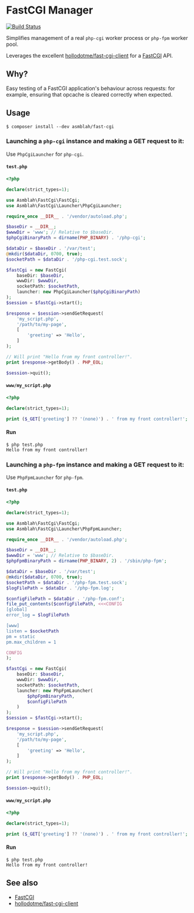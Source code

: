 # FastCGI Manager

[![Build Status](https://github.com/asmblah/fast-cgi/actions/workflows/main.yml/badge.svg)](https://github.com/asmblah/fast-cgi/actions?query=workflow%3ACI)

Simplifies management of a real `php-cgi` worker process or `php-fpm` worker pool.

Leverages the excellent [hollodotme/fast-cgi-client][hollodotme/fast-cgi-client] for a [FastCGI][FastCGI] API.

## Why?
Easy testing of a FastCGI application's behaviour across requests: for example,
ensuring that opcache is cleared correctly when expected.

## Usage
```shell
$ composer install --dev asmblah/fast-cgi
```

### Launching a `php-cgi` instance and making a GET request to it:

Use `PhpCgiLauncher` for `php-cgi`.
#### `test.php`

```php
<?php

declare(strict_types=1);

use Asmblah\FastCgi\FastCgi;
use Asmblah\FastCgi\Launcher\PhpCgiLauncher;

require_once __DIR__ . '/vendor/autoload.php';

$baseDir = __DIR__;
$wwwDir = 'www'; // Relative to $baseDir.
$phpCgiBinaryPath = dirname(PHP_BINARY) . '/php-cgi';

$dataDir = $baseDir . '/var/test';
@mkdir($dataDir, 0700, true);
$socketPath = $dataDir . '/php-cgi.test.sock';

$fastCgi = new FastCgi(
    baseDir: $baseDir,
    wwwDir: $wwwDir,
    socketPath: $socketPath,
    launcher: new PhpCgiLauncher($phpCgiBinaryPath)
);
$session = $fastCgi->start();

$response = $session->sendGetRequest(
    'my_script.php',
    '/path/to/my-page',
    [
        'greeting' => 'Hello',
    ]
);

// Will print "Hello from my front controller!".
print $response->getBody() . PHP_EOL;

$session->quit();
```

#### `www/my_script.php`
```php
<?php

declare(strict_types=1);

print ($_GET['greeting'] ?? '(none)') . ' from my front controller!';
```

#### Run
```shell
$ php test.php
Hello from my front controller!
```

### Launching a `php-fpm` instance and making a GET request to it:

Use `PhpFpmLauncher` for `php-fpm`.
#### `test.php`

```php
<?php

declare(strict_types=1);

use Asmblah\FastCgi\FastCgi;
use Asmblah\FastCgi\Launcher\PhpFpmLauncher;

require_once __DIR__ . '/vendor/autoload.php';

$baseDir = __DIR__;
$wwwDir = 'www'; // Relative to $baseDir.
$phpFpmBinaryPath = dirname(PHP_BINARY, 2) . '/sbin/php-fpm';

$dataDir = $baseDir . '/var/test';
@mkdir($dataDir, 0700, true);
$socketPath = $dataDir . '/php-fpm.test.sock';
$logFilePath = $dataDir . '/php-fpm.log';

$configFilePath = $dataDir . '/php-fpm.conf';
file_put_contents($configFilePath, <<<CONFIG
[global]
error_log = $logFilePath

[www]
listen = $socketPath
pm = static
pm.max_children = 1

CONFIG
);

$fastCgi = new FastCgi(
    baseDir: $baseDir,
    wwwDir: $wwwDir,
    socketPath: $socketPath,
    launcher: new PhpFpmLauncher(
        $phpFpmBinaryPath,
        $configFilePath
    )
);
$session = $fastCgi->start();

$response = $session->sendGetRequest(
    'my_script.php',
    '/path/to/my-page',
    [
        'greeting' => 'Hello',
    ]
);

// Will print "Hello from my front controller!".
print $response->getBody() . PHP_EOL;

$session->quit();
```

#### `www/my_script.php`
```php
<?php

declare(strict_types=1);

print ($_GET['greeting'] ?? '(none)') . ' from my front controller!';
```

#### Run
```shell
$ php test.php
Hello from my front controller!
```

## See also
- [FastCGI][FastCGI]
- [hollodotme/fast-cgi-client][hollodotme/fast-cgi-client]

[FastCGI]: https://en.wikipedia.org/wiki/FastCGI
[hollodotme/fast-cgi-client]: https://github.com/hollodotme/fast-cgi-client
